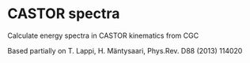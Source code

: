 # CASTOR spectra

Calculate energy spectra in CASTOR kinematics from CGC

Based partially on T. Lappi, H. Mäntysaari,  Phys.Rev. D88 (2013) 114020
